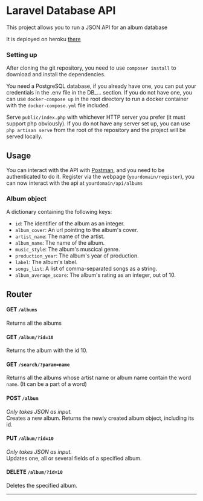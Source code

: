 # Laravel Database API

This project allows you to run a JSON API for an album database

It is deployed on heroku [there](http://laravel-album-db.herokuapp.com/)


### Setting up
After cloning the git repository, you need to use `composer install` to download and install the dependencies.

You need a PostgreSQL database, if you already have one, you can put your credentials in the .env file in the DB_... section. If you do not have one, you can use `docker-compose up` in the root directory to run a docker container with the `docker-compose.yml` file included.

Serve `public/index.php` with whichever HTTP server you prefer (it must support php obviously). If you do not have any server set up, you can use `php artisan serve` from the root of the repository and the project will be served locally.

## Usage

You can interact with the API with [Postman](https://www.getpostman.com/),
and you need to be authenticated to do it.
Register via the webpage (`yourdomain/register`), you can now interact with the api at  `yourdomain/api/albums`

### Album object
A dictionary containing the following keys:

  * `id`: The identifier of the album as an integer.
  * `album_cover`: An url pointing to the album's cover.
  * `artist_name`: The name of the artist.
  * `album_name`: The name of the album.
  * `music_style`: The album's muscical genre.
  * `production_year`: The album's year of production.
  * `label`: The album's label.
  * `songs_list`: A list of comma-separated songs as a string.
  * `album_average_score`: The album's rating as an integer, out of 10.

## Router

#### GET `/albums`
Returns all the albums

#### GET `/album/?id=10`
Returns the album with the id 10.

#### GET `/search/?param=name`
Returns all the albums whose artist name or album name contain the word `name`. (It can be a part of a word)

#### POST `/album`
*Only takes JSON as input.*  
Creates a new album.
Returns the newly created album object, including its id.

#### PUT `/album/?id=10`
*Only takes JSON as input.*  
Updates one, all or several fields of a specified album.

#### DELETE `/album/?id=10`
Deletes the specified album.

------------------------------------------------------------------------
